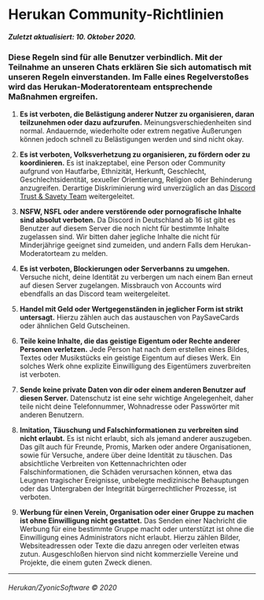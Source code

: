 # **Herukan Community-Richtlinien**

##### **Zuletzt aktualisiert: 10. Oktober 2020.**

### Diese Regeln sind für alle Benutzer verbindlich. Mit der Teilnahme an unseren Chats erklären Sie sich automatisch mit unseren Regeln einverstanden. Im Falle eines Regelverstoßes wird das Herukan-Moderatorenteam entsprechende Maßnahmen ergreifen.

1. **Es ist verboten, die Belästigung anderer Nutzer zu organisieren, daran teilzunehmen oder dazu aufzurufen.**
Meinungsverschiedenheiten sind normal. Andauernde, wiederholte oder extrem negative Äußerungen können jedoch schnell zu Belästigungen werden und sind nicht okay.

2. **Es ist verboten, Volksverhetzung zu organisieren, zu fördern oder zu koordinieren.**
Es ist inakzeptabel, eine Person oder Community aufgrund von Hautfarbe, Ethnizität, Herkunft, Geschlecht, Geschlechtsidentität, sexueller Orientierung, Religion oder Behinderung anzugreifen. Derartige Diskriminierung wird unverzüglich an das [Discord Trust & Savety Team](https://support.discord.com/hc/en-us/requests/new?ticket_form_id=360000029731) weitergeleitet.

3. **NSFW, NSFL oder andere verstörende oder pornografische Inhalte sind absolut verboten.**
Da Discord in Deutschland ab 16 ist gibt es Benutzer auf diesem Server die noch nicht für bestimmte Inhalte zugelassen sind. Wir bitten daher jegliche Inhalte die nicht für Minderjährige geeignet sind zumeiden, und andern Falls dem Herukan-Moderatorteam zu melden.

4. **Es ist verboten, Blockierungen oder Serverbanns zu umgehen.**
Versuche nicht, deine Identität zu verbergen um nach einem Ban erneut auf diesen Server zugelangen. Missbrauch von Accounts wird ebendfalls an das Discord team weitergeleitet.

5. **Handel mit Geld oder Wertgegenständen in jeglicher Form ist strikt untersagt.**
Hierzu zählen auch das austauschen von PaySaveCards oder ähnlichen Geld Gutscheinen.

6. **Teile keine Inhalte, die das geistige Eigentum oder Rechte anderer Personen verletzen.**
Jede Person hat nach dem erstellen eines Bildes, Textes oder Musikstücks ein geistige Eigentum auf dieses Werk. Ein solches Werk ohne explizite Einwilligung des Eigentümers zuverbreiten ist verboten.

7. **Sende keine private Daten von dir oder einem anderen Benutzer auf diesen Server.**
Datenschutz ist eine sehr wichtige Angelegenheit, daher teile nicht deine Telefonnummer, Wohnadresse oder Passwörter mit anderen Benutzern.

8. **Imitation, Täuschung und Falschinformationen zu verbreiten sind nicht erlaubt.**
Es ist nicht erlaubt, sich als jemand anderer auszugeben. Das gilt auch für Freunde, Promis, Marken oder andere Organisationen, sowie für Versuche, andere über deine Identität zu täuschen. Das absichtliche Verbreiten von Kettennachrichten oder Falschinformationen, die Schäden verursachen können, etwa das Leugnen tragischer Ereignisse, unbelegte medizinische Behauptungen oder das Untergraben der Integrität bürgerrechtlicher Prozesse, ist verboten.

9. **Werbung für einen Verein, Organisation oder einer Gruppe zu machen ist ohne Einwilligung nicht gestattet.**
Das Senden einer Nachricht die Werbung für eine bestimmte Gruppe macht oder unterstützt ist ohne die Einwilligung eines Administrators nicht erlaubt. Hierzu zählen Bilder, Websiteadressen oder Texte die dazu anregen oder verleiten etwas zutun. Ausgeschloßen hiervon sind nicht kommerzielle Vereine und Projekte, die einem guten Zweck dienen.

---

###### Herukan/ZyonicSoftware © 2020
